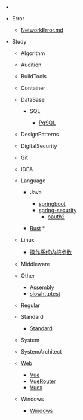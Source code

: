 * 

* Error
  
  * [NetworkError.md](error%2FNetworkError.md)

* Study
  
  * Algorithm
  
  * Audition
  
  * BuildTools
  
  * Container
  
  * DataBase
    
    * SQL
      
      * [PgSQL](/study/DataBase/SQL/PgSQL/README.md)
  
  * DesignPatterns
  
  * DigitalSecurity
  
  * Git
  
  * IDEA
  
  * Language
    
    * Java
      
      * [springboot](/study/Language/Java/springboot/README.md)
      * [spring-security]()
        * [oauth2](/study/Language/Java/SpringSecurity/oauth2/小计.md)
    * [Rust](/study/Language/Rust.md)
      * 
  * Linux
    
    * [操作系统内核参数](/study/Linux/sysctl.md)
  
  * Middleware
  
  * Other
    
    * [Assembly](study/Other/Assembly.md)
    * [slowhttptest](study/Other/slowhttptest.md)
  
  * Regular
  
  * Standard
    
    * [Standard](study/Standard/ANS1.md)
  
  * System
  
  * SystemArchitect
  
  * [Web](study/Web/README.md)
    
    * [Vue](study/Web/Vue.md)
    * [VueRouter](study/Web/VueRouter.md)
    * [Vuex](study/Web/Vuex.md)
  
  * Windows
    
    * [Windows](study/Windows/README.md)
